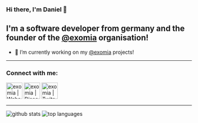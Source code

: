 ### Hi there, I'm Daniel 👋

## I'm a software developer from germany and the founder of the [@exomia][github_exomia] organisation!
- 🔭 I’m currently working on my [@exomia][github_exomia] projects!

---

### Connect with me:

[<img alt="exomia | Website" width="44px" src="https://avatars2.githubusercontent.com/u/37782223" />][website_exomia]
[<img alt="exomia | Discord" width="44px" src="https://cdn.jsdelivr.net/npm/simple-icons@v3/icons/discord.svg" />][discord_exomia]
[<img alt="exomia | Twitch" width="44px" src="https://cdn.jsdelivr.net/npm/simple-icons@v3/icons/twitch.svg" />][twitch_exomia]

---

![github stats](https://github-readme-stats.vercel.app/api/?username=baetz-daniel&count_private=true&show_icons=true&include_all_commits=true&hide_rank=true&theme=dark#gh-dark-mode-only)
![top languages](https://github-readme-stats.vercel.app/api/top-langs/?username=baetz-daniel&layout=compact&theme=dark#gh-dark-mode-only)

[github_exomia]: https://github.com/exomia
[website_exomia]: https://exomia.com
[discord_exomia]: http://discord.exomia.com
[twitch_exomia]: https://www.twitch.tv/exomia
